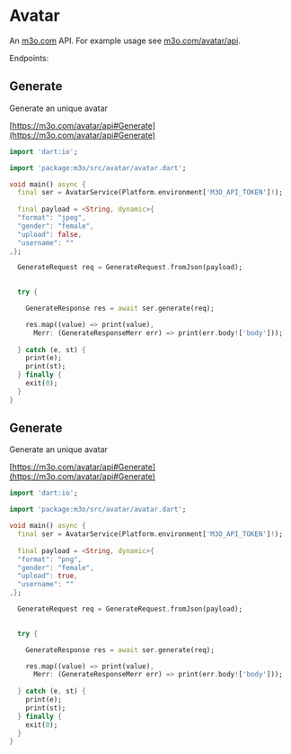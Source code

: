 # Avatar

An [m3o.com](https://m3o.com) API. For example usage see [m3o.com/avatar/api](https://m3o.com/avatar/api).

Endpoints:

## Generate

Generate an unique avatar


[https://m3o.com/avatar/api#Generate](https://m3o.com/avatar/api#Generate)

```dart
import 'dart:io';

import 'package:m3o/src/avatar/avatar.dart';

void main() async {
  final ser = AvatarService(Platform.environment['M3O_API_TOKEN']!);
 
  final payload = <String, dynamic>{
  "format": "jpeg",
  "gender": "female",
  "upload": false,
  "username": ""
,};

  GenerateRequest req = GenerateRequest.fromJson(payload);

  
  try {

	GenerateResponse res = await ser.generate(req);

    res.map((value) => print(value),
	  Merr: (GenerateResponseMerr err) => print(err.body!['body']));	
  
  } catch (e, st) {
    print(e);
	print(st);
  } finally {
    exit(0);
  }
}
```
## Generate

Generate an unique avatar


[https://m3o.com/avatar/api#Generate](https://m3o.com/avatar/api#Generate)

```dart
import 'dart:io';

import 'package:m3o/src/avatar/avatar.dart';

void main() async {
  final ser = AvatarService(Platform.environment['M3O_API_TOKEN']!);
 
  final payload = <String, dynamic>{
  "format": "png",
  "gender": "female",
  "upload": true,
  "username": ""
,};

  GenerateRequest req = GenerateRequest.fromJson(payload);

  
  try {

	GenerateResponse res = await ser.generate(req);

    res.map((value) => print(value),
	  Merr: (GenerateResponseMerr err) => print(err.body!['body']));	
  
  } catch (e, st) {
    print(e);
	print(st);
  } finally {
    exit(0);
  }
}
```
